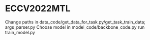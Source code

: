 # ECCV2022MTL
Change paths in data_code/get_data_for_task.py/get_task_train_data;	args_parser.py
Choose model in model_code/backbone_code.py
run train_model.py
